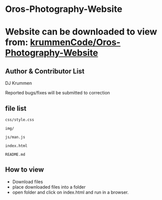 Oros-Photography-Website
===

# Website can be downloaded to view from: [krummenCode/Oros-Photography-Website](https://github.com/krummenCode/Oros-Photography-Website)


## Author & Contributor List

DJ Krummen

Reported bugs/fixes will be submitted to correction

file list
---
```
css/style.css

img/

js/man.js

index.html

README.md
```

How to view
---
* Download files
* place downloaded files into a folder
* open folder and click on index.html and run in a browser. 
